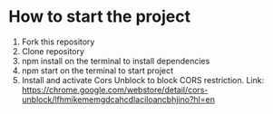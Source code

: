 # How to start the project

1. Fork this repository
2. Clone repository
3. npm install on the terminal to install dependencies
4. npm start on the terminal to start project
5. Install and activate Cors Unblock to block CORS restriction. Link: https://chrome.google.com/webstore/detail/cors-unblock/lfhmikememgdcahcdlaciloancbhjino?hl=en
